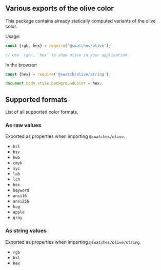 ## Various exports of the olive color

This package contains already statically computed variants of the olive color.

Usage:
```js
const {rgb, hex} = require('@swatches/olive');

// Use `rgb`, `hex` to show olive in your application.
```

In the browser:
```js
const {hex} = require('@swatch/olive/string');

document.body.style.backgroundColor = hex;
```

## Supported formats


List of all supported color formats.

### As raw values

Exported as properties when importing `@swatches/olive`.

- `hsl`
- `hsv`
- `hwb`
- `cmyk`
- `xyz`
- `lab`
- `lch`
- `hex`
- `keyword`
- `ansi16`
- `ansi256`
- `hcg`
- `apple`
- `gray`

### As string values

Exported as properties when importing `@swatches/olive/string`.

- `rgb`
- `hsl`
- `hex`
